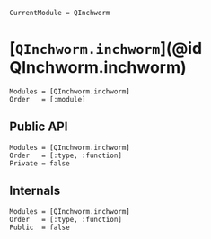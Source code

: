 ```@meta
CurrentModule = QInchworm
```

# [`QInchworm.inchworm`](@id QInchworm.inchworm)

```@autodocs
Modules = [QInchworm.inchworm]
Order   = [:module]
```

## Public API

```@autodocs
Modules = [QInchworm.inchworm]
Order   = [:type, :function]
Private = false
```

## Internals

```@autodocs
Modules = [QInchworm.inchworm]
Order   = [:type, :function]
Public  = false
```